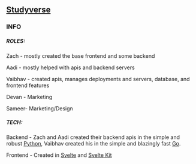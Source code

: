 ## [Studyverse](https://studyverse.tk)

### INFO

##### ROLES:

Zach - mostly created the base frontend and some backend

Aadi - mostly helped with apis and backend servers

Vaibhav - created apis, manages deployments and servers, database, and frontend features

Devan - Marketing

Sameer- Marketing/Design

##### TECH:

Backend - Zach and Aadi created their backend apis in the simple and robust [Python](https://www.python.org), Vaibhav created his in the simple and blazingly fast [Go](https://go.dev).

Frontend - Created in [Svelte](https://svelte.dev) and [Svelte Kit](https://kit.svelte.dev)
